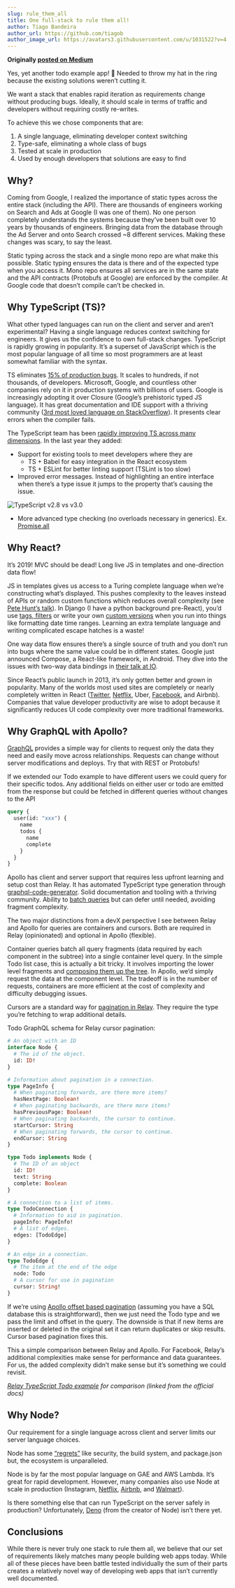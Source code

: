 ```yaml
---
slug: rule_them_all
title: One full-stack to rule them all!
author: Tiago Bandeira
author_url: https://github.com/tiagob
author_image_url: https://avatars3.githubusercontent.com/u/1031522?v=4
---
```


**Originally [posted on Medium](https://medium.com/@tiagsters/one-full-stack-to-rule-them-all-5ca39ded16c1)**

Yes, yet another todo example app! 🤦 Needed to throw my hat in the ring because the existing solutions weren’t cutting it.

We want a stack that enables rapid iteration as requirements change without producing bugs. Ideally, it should scale in terms of traffic and developers without requiring costly re-writes.

To achieve this we chose components that are:

1. A single language, eliminating developer context switching
1. Type-safe, eliminating a whole class of bugs
1. Tested at scale in production
1. Used by enough developers that solutions are easy to find

## Why?

Coming from Google, I realized the importance of static types across the entire stack (including the API). There are thousands of engineers working on Search and Ads at Google (I was one of them). No one person completely understands the systems because they’ve been built over 10 years by thousands of engineers. Bringing data from the database through the Ad Server and onto Search crossed ~8 different services. Making these changes was scary, to say the least.

Static typing across the stack and a single mono repo are what make this possible. Static typing ensures the data is there and of the expected type when you access it. Mono repo ensures all services are in the same state and the API contracts (Protobufs at Google) are enforced by the compiler. At Google code that doesn’t compile can’t be checked in.

## Why TypeScript (TS)?

What other typed languages can run on the client and server and aren’t experimental?
Having a single language reduces context switching for engineers. It gives us the confidence to own full-stack changes. TypeScript is rapidly growing in popularity. It’s a superset of JavaScript which is the most popular language of all time so most programmers are at least somewhat familiar with the syntax.

TS eliminates [15% of production bugs](/pdf/typestudy.pdf). It scales to hundreds, if not thousands, of developers. Microsoft, Google, and countless other companies rely on it in production systems with billions of users. Google is increasingly adopting it over Closure (Google’s prehistoric typed JS language). It has great documentation and IDE support with a thriving community ([3rd most loved language on StackOverflow](https://insights.stackoverflow.com/survey/2019#technology-_-most-loved-dreaded-and-wanted-languages)). It presents clear errors when the compiler fails.

The TypeScript team has been [rapidly improving TS across many dimensions](https://www.youtube.com/watch?v=Au-rrY0afe4). In the last year they added:

- Support for existing tools to meet developers where they are
  - TS + Babel for easy integration in the React ecosystem
  - TS + ESLint for better linting support (TSLint is too slow)
- Improved error messages. Instead of highlighting an entire interface when there’s a type issue it jumps to the property that’s causing the issue.

![TypeScript v2.8 vs v3.0](/img/typescript_comparison.png)

- More advanced type checking (no overloads necessary in generics). Ex. [Promise.all](https://youtu.be/Au-rrY0afe4?t=1690)

## Why React?

It’s 2019! MVC should be dead! Long live JS in templates and one-direction data flow!

JS in templates gives us access to a Turing complete language when we’re constructing what’s displayed. This pushes complexity to the leaves instead of APIs or random custom functions which reduces overall complexity (see [Pete Hunt’s talk](https://www.youtube.com/watch?v=x7cQ3mrcKaY)). In Django (I have a python background pre-React), you’d use [tags, filters](https://docs.djangoproject.com/en/2.2/ref/templates/builtins/#) or write your own [custom versions](https://docs.djangoproject.com/en/2.2/howto/custom-template-tags/#writing-custom-template-filters) when you run into things like formatting date time ranges. Learning an extra template language and writing complicated escape hatches is a waste!

One way data flow ensures there’s a single source of truth and you don’t run into bugs where the same value could be in different states. Google just announced Compose, a React-like framework, in Android. They dive into the issues with two-way data bindings in [their talk at IO](https://www.youtube.com/watch?v=VsStyq4Lzxo).

Since React’s public launch in 2013, it’s only gotten better and grown in popularity. Many of the worlds most used sites are completely or nearly completely written in React ([Twitter](https://medium.com/@paularmstrong/twitter-lite-and-high-performance-react-progressive-web-apps-at-scale-d28a00e780a3), [Netflix](https://medium.com/netflix-techblog/netflix-likes-react-509675426db), Uber, [Facebook](https://developers.facebook.com/videos/2019/building-the-new-facebookcom-with-react-graphql-and-relay/), and Airbnb). Companies that value developer productivity are wise to adopt because it significantly reduces UI code complexity over more traditional frameworks.

## Why GraphQL with Apollo?

[GraphQL](https://graphql.org/) provides a simple way for clients to request only the data they need and easily move across relationships. Requests can change without server modifications and deploys. Try that with REST or Protobufs!

If we extended our Todo example to have different users we could query for their specific todos. Any additional fields on either user or todo are emitted from the response but could be fetched in different queries without changes to the API

```graphql
query {
  user(id: "xxx") {
    name
    todos {
      name
      complete
    }
  }
}
```

Apollo has client and server support that requires less upfront learning and setup cost than Relay. It has automated TypeScript type generation through [graphql-code-generator](https://graphql-code-generator.com/). Solid documentation and tooling with a thriving community. Ability to [batch queries](https://blog.apollographql.com/batching-client-graphql-queries-a685f5bcd41b) but can defer until needed, avoiding fragment complexity.

The two major distinctions from a devX perspective I see between Relay and Apollo for queries are containers and cursors. Both are required in Relay (opinionated) and optional in Apollo (flexible).

Container queries batch all query fragments (data required by each component in the subtree) into a single container level query. In the simple Todo list case, this is actually a bit tricky. It involves importing the lower level fragments and [composing them up the tree](https://facebook.github.io/relay/docs/en/quick-start-guide#composing-fragments). In Apollo, we’d simply request the data at the component level. The tradeoff is in the number of requests, containers are more efficient at the cost of complexity and difficulty debugging issues.

Cursors are a standard way for [pagination in Relay](https://facebook.github.io/relay/docs/en/pagination-container). They require the type you’re fetching to wrap additional details.

Todo GraphQL schema for Relay cursor pagination:

```graphql
# An object with an ID
interface Node {
  # The id of the object.
  id: ID!
}

# Information about pagination in a connection.
type PageInfo {
  # When paginating forwards, are there more items?
  hasNextPage: Boolean!
  # When paginating backwards, are there more items?
  hasPreviousPage: Boolean!
  # When paginating backwards, the cursor to continue.
  startCursor: String
  # When paginating forwards, the cursor to continue.
  endCursor: String
}

type Todo implements Node {
  # The ID of an object
  id: ID!
  text: String
  complete: Boolean
}

# A connection to a list of items.
type TodoConnection {
  # Information to aid in pagination.
  pageInfo: PageInfo!
  # A list of edges.
  edges: [TodoEdge]
}

# An edge in a connection.
type TodoEdge {
  # The item at the end of the edge
  node: Todo
  # A cursor for use in pagination
  cursor: String!
}
```

If we’re using [Apollo offset based pagination](https://www.apollographql.com/docs/react/features/pagination) (assuming you have a SQL database this is straightforward), then we just need the Todo type and we pass the limit and offset in the query. The downside is that if new items are inserted or deleted in the original set it can return duplicates or skip results. Cursor based pagination fixes this.

This a simple comparison between Relay and Apollo. For Facebook, Relay’s additional complexities make sense for performance and data guarantees. For us, the added complexity didn’t make sense but it’s something we could revisit.

_[Relay TypeScript Todo example](https://github.com/relay-tools/relay-compiler-language-typescript/tree/master/example) for comparison (linked from the official docs)_

## Why Node?

Our requirement for a single language across client and server limits our server language choices.

Node has some [“regrets”](https://www.youtube.com/watch?v=M3BM9TB-8yA) like security, the build system, and package.json but, the ecosystem is unparalleled.

Node is by far the most popular language on GAE and AWS Lambda. It’s great for rapid development. However, many companies also use Node at scale in production (Instagram, [Netflix](https://medium.com/dev-channel/a-netflix-web-performance-case-study-c0bcde26a9d9), [Airbnb](https://medium.com/airbnb-engineering/operationalizing-node-js-for-server-side-rendering-c5ba718acfc9), and [Walmart](https://medium.com/walmartlabs/the-benefits-of-server-side-rendering-over-client-side-rendering-5d07ff2cefe8)).

Is there something else that can run TypeScript on the server safely in production? Unfortunately, [Deno](https://deno.land/) (from the creator of Node) isn’t there yet.

## Conclusions

While there is never truly one stack to rule them all, we believe that our set of requirements likely matches many people building web apps today. While all of these pieces have been battle tested individually the sum of their parts creates a relatively novel way of developing web apps that isn’t currently well documented.

